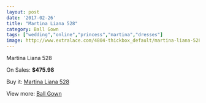 ```yaml
---
layout: post
date: '2017-02-26'
title: "Martina Liana 528"
category: Ball Gown
tags: ["wedding","online","princess","martina","dresses"]
image: http://www.extralace.com/4804-thickbox_default/martina-liana-528.jpg
---
```

Martina Liana 528

On Sales: **$475.98**
<a href="https://www.extralace.com/ball-gown/2276-martina-liana-528.html"><amp-img layout="responsive" width="600" height="600" src="//www.extralace.com/4804-thickbox_default/martina-liana-528.jpg" alt="Martina Liana 528 0" /></a>
<a href="https://www.extralace.com/ball-gown/2276-martina-liana-528.html"><amp-img layout="responsive" width="600" height="600" src="//www.extralace.com/4805-thickbox_default/martina-liana-528.jpg" alt="Martina Liana 528 1" /></a>

Buy it: [Martina Liana 528](https://www.extralace.com/ball-gown/2276-martina-liana-528.html "Martina Liana 528")

View more: [Ball Gown](https://www.extralace.com/3-ball-gown "Ball Gown")